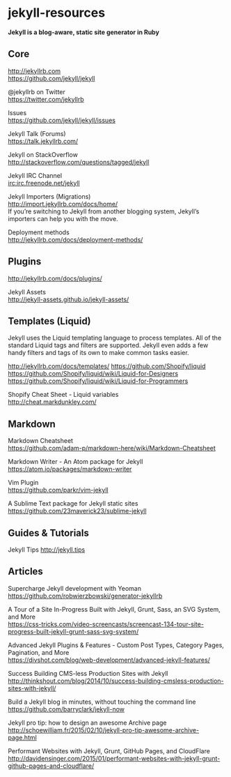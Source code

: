 # jekyll-resources

**Jekyll is a blog-aware, static site generator in Ruby**

Core
---

http://jekyllrb.com  
https://github.com/jekyll/jekyll

@jekyllrb on Twitter  
https://twitter.com/jekyllrb

Issues  
https://github.com/jekyll/jekyll/issues

Jekyll Talk (Forums)  
https://talk.jekyllrb.com/

Jekyll on StackOverflow  
http://stackoverflow.com/questions/tagged/jekyll

Jekyll IRC Channel  
[irc:irc.freenode.net/jekyll](irc:irc.freenode.net/jekyll)

Jekyll Importers (Migrations)  
http://import.jekyllrb.com/docs/home/  
If you’re switching to Jekyll from another blogging system, Jekyll’s importers can help you with the move.

Deployment methods  
http://jekyllrb.com/docs/deployment-methods/

Plugins  
---
http://jekyllrb.com/docs/plugins/

Jekyll Assets  
http://jekyll-assets.github.io/jekyll-assets/

Templates (Liquid)  
---
Jekyll uses the Liquid templating language to process templates. All of the standard Liquid tags and filters are supported. Jekyll even adds a few handy filters and tags of its own to make common tasks easier.

http://jekyllrb.com/docs/templates/
https://github.com/Shopify/liquid  
https://github.com/Shopify/liquid/wiki/Liquid-for-Designers  
https://github.com/Shopify/liquid/wiki/Liquid-for-Programmers  

Shopify Cheat Sheet - Liquid variables  
http://cheat.markdunkley.com/  

Markdown
---

Markdown Cheatsheet  
https://github.com/adam-p/markdown-here/wiki/Markdown-Cheatsheet

Markdown Writer - An Atom package for Jekyll  
https://atom.io/packages/markdown-writer

Vim Plugin  
https://github.com/parkr/vim-jekyll

A Sublime Text package for Jekyll static sites  
https://github.com/23maverick23/sublime-jekyll

Guides & Tutorials
---

Jekyll Tips 
http://jekyll.tips

Articles
---

Supercharge Jekyll development with Yeoman  
https://github.com/robwierzbowski/generator-jekyllrb

A Tour of a Site In-Progress Built with Jekyll, Grunt, Sass, an SVG System, and More  
https://css-tricks.com/video-screencasts/screencast-134-tour-site-progress-built-jekyll-grunt-sass-svg-system/

Advanced Jekyll Plugins & Features - Custom Post Types, Category Pages, Pagination, and More  
https://divshot.com/blog/web-development/advanced-jekyll-features/

Success Building CMS-less Production Sites with Jekyll  
http://thinkshout.com/blog/2014/10/success-building-cmsless-production-sites-with-jekyll/

Build a Jekyll blog in minutes, without touching the command line  
https://github.com/barryclark/jekyll-now

Jekyll pro tip: how to design an awesome Archive page  
http://schoewilliam.fr/2015/02/10/jekyll-pro-tip-awesome-archive-page.html

Performant Websites with Jekyll, Grunt, GitHub Pages, and CloudFlare  
http://davidensinger.com/2015/01/performant-websites-with-jekyll-grunt-github-pages-and-cloudflare/


